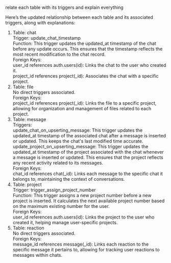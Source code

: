 relate each table with its triggers and explain everything  


Here’s the updated relationship between each table and its associated triggers, along with explanations:  

1. Table: chat  
Trigger: update_chat_timestamp  
Function: This trigger updates the updated_at timestamp of the chat before any update occurs. This ensures that the timestamp reflects the most recent modification to the chat record.  
Foreign Keys:  
user_id references auth.users(id): Links the chat to the user who created it.  
project_id references project(_id): Associates the chat with a specific project.  
2. Table: file  
No direct triggers associated.  
Foreign Keys:  
project_id references project(_id): Links the file to a specific project, allowing for organization and management of files related to each project. 
3. Table: message  
Triggers:  
update_chat_on_upserting_message: This trigger updates the updated_at timestamp of the associated chat after a message is inserted or updated. This keeps the chat's last modified time accurate.  
update_project_on_upserting_message: This trigger updates the updated_at timestamp of the project associated with the chat whenever a message is inserted or updated. This ensures that the project reflects any recent activity related to its messages.  
Foreign Keys:  
chat_id references chat(_id): Links each message to the specific chat it belongs to, maintaining the context of conversations.  
4. Table: project  
Trigger: trigger_assign_project_number  
Function: This trigger assigns a new project number before a new project is inserted. It calculates the next available project number based on the maximum existing number for the user.  
Foreign Keys:  
user_id references auth.users(id): Links the project to the user who created it, helping manage user-specific projects.  
5. Table: reaction  
No direct triggers associated.  
Foreign Keys:  
message_id references message(_id): Links each reaction to the specific message it pertains to, allowing for tracking user reactions to messages within chats.  